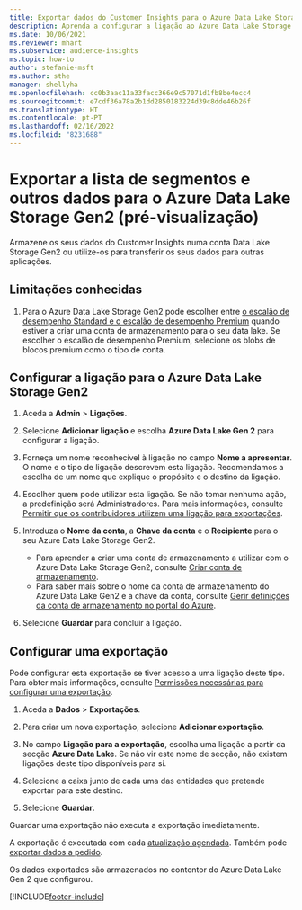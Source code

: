 ```yaml
---
title: Exportar dados do Customer Insights para o Azure Data Lake Storage Gen2
description: Aprenda a configurar a ligação ao Azure Data Lake Storage Gen2.
ms.date: 10/06/2021
ms.reviewer: mhart
ms.subservice: audience-insights
ms.topic: how-to
author: stefanie-msft
ms.author: sthe
manager: shellyha
ms.openlocfilehash: cc0b3aac11a33facc366e9c57071d1fb8be4ecc4
ms.sourcegitcommit: e7cdf36a78a2b1dd2850183224d39c8dde46b26f
ms.translationtype: HT
ms.contentlocale: pt-PT
ms.lasthandoff: 02/16/2022
ms.locfileid: "8231688"
---
```

# <a name="export-segment-list-and-other-data-to-azure-data-lake-storage-gen2-preview"></a>Exportar a lista de segmentos e outros dados para o Azure Data Lake Storage Gen2 (pré-visualização)

Armazene os seus dados do Customer Insights numa conta Data Lake Storage Gen2 ou utilize-os para transferir os seus dados para outras aplicações.

## <a name="known-limitations"></a>Limitações conhecidas

1. Para o Azure Data Lake Storage Gen2 pode escolher entre [o escalão de desempenho Standard e o escalão de desempenho Premium](/azure/storage/blobs/create-data-lake-storage-account) quando estiver a criar uma conta de armazenamento para o seu data lake. Se escolher o escalão de desempenho Premium, selecione os blobs de blocos premium como o tipo de conta. 


## <a name="set-up-the-connection-to-azure-data-lake-storage-gen2"></a>Configurar a ligação para o Azure Data Lake Storage Gen2 


1. Aceda a **Admin** > **Ligações**.

1. Selecione **Adicionar ligação** e escolha **Azure Data Lake Gen 2** para configurar a ligação.

1. Forneça um nome reconhecível à ligação no campo **Nome a apresentar**. O nome e o tipo de ligação descrevem esta ligação. Recomendamos a escolha de um nome que explique o propósito e o destino da ligação.

1. Escolher quem pode utilizar esta ligação. Se não tomar nenhuma ação, a predefinição será Administradores. Para mais informações, consulte [Permitir que os contribuidores utilizem uma ligação para exportações](connections.md#allow-contributors-to-use-a-connection-for-exports).

1. Introduza o **Nome da conta**, a **Chave da conta** e o **Recipiente** para o seu Azure Data Lake Storage Gen2.
    - Para aprender a criar uma conta de armazenamento a utilizar com o Azure Data Lake Storage Gen2, consulte [Criar conta de armazenamento](/azure/storage/blobs/create-data-lake-storage-account). 
    - Para saber mais sobre o nome da conta de armazenamento do Azure Data Lake Gen2 e a chave da conta, consulte [Gerir definições da conta de armazenamento no portal do Azure](/azure/storage/common/storage-account-manage).

1. Selecione **Guardar** para concluir a ligação. 

## <a name="configure-an-export"></a>Configurar uma exportação

Pode configurar esta exportação se tiver acesso a uma ligação deste tipo. Para obter mais informações, consulte [Permissões necessárias para configurar uma exportação](export-destinations.md#set-up-a-new-export).

1. Aceda a **Dados** > **Exportações**.

1. Para criar um nova exportação, selecione **Adicionar exportação**.

1. No campo **Ligação para a exportação**, escolha uma ligação a partir da secção **Azure Data Lake**. Se não vir este nome de secção, não existem ligações deste tipo disponíveis para si.

1. Selecione a caixa junto de cada uma das entidades que pretende exportar para este destino.

1. Selecione **Guardar**.

Guardar uma exportação não executa a exportação imediatamente.

A exportação é executada com cada [atualização agendada](system.md#schedule-tab). Também pode [exportar dados a pedido](export-destinations.md#run-exports-on-demand). 

Os dados exportados são armazenados no contentor do Azure Data Lake Gen 2 que configurou. 

[!INCLUDE[footer-include](../includes/footer-banner.md)]
